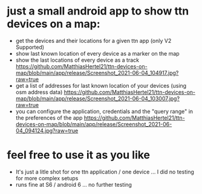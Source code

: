 # just a small android app to show ttn devices on a map:
- get the devices and their locations for a given ttn app (only V2 Supported)  
- show last known location of every device as a marker on the map
- show the last locations of every device as a track
https://github.com/MatthiasHertel21/ttn-devices-on-map/blob/main/app/release/Screenshot_2021-06-04_104917.jpg?raw=true
- get a list of addresses for last known location of your devices (using osm address data)
https://github.com/MatthiasHertel21/ttn-devices-on-map/blob/main/app/release/Screenshot_2021-06-04_103007.jpg?raw=true
- you can configure the application, credentials and the "query range" in the preferences of the app
https://github.com/MatthiasHertel21/ttn-devices-on-map/blob/main/app/release/Screenshot_2021-06-04_094124.jpg?raw=true

# feel free to use it as you like 
- It's just a litle shot for one ttn application / one device ... I did no testing for more complex setups
- runs fine at S6 / android 6  ... no further testing 
